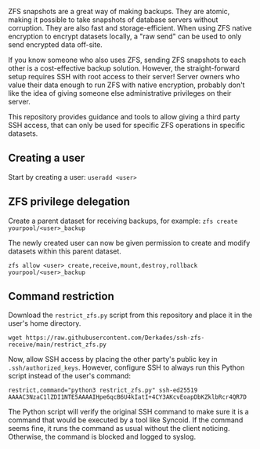 ZFS snapshots are a great way of making backups. They are atomic, making it possible to take snapshots of database servers without corruption. They are also fast and storage-efficient. When using ZFS native encryption to encrypt datasets locally, a "raw send" can be used to only send encrypted data off-site.

If you know someone who also uses ZFS, sending ZFS snapshots to each other is a cost-effective backup solution. However, the straight-forward setup requires SSH with root access to their server! Server owners who value their data enough to run ZFS with native encryption, probably don't like the idea of giving someone else administrative privileges on their server.

This repository provides guidance and tools to allow giving a third party SSH access, that can only be used for specific ZFS operations in specific datasets.

## Creating a user

Start by creating a user: `useradd <user>`

## ZFS privilege delegation

Create a parent dataset for receiving backups, for example: `zfs create yourpool/<user>_backup`

The newly created user can now be given permission to create and modify datasets within this parent dataset.

```
zfs allow <user> create,receive,mount,destroy,rollback yourpool/<user>_backup
```

## Command restriction

Download the `restrict_zfs.py` script from this repository and place it in the user's home directory.

```
wget https://raw.githubusercontent.com/Derkades/ssh-zfs-receive/main/restrict_zfs.py
```

Now, allow SSH access by placing the other party's public key in `.ssh/authorized_keys`. However, configure SSH to always run this Python script instead of the user's command:

```
restrict,command="python3 restrict_zfs.py" ssh-ed25519 AAAAC3NzaC1lZDI1NTE5AAAAIHpe6qcB6U4kIatI+4CY3AKcvEoapDbKZklbRcr4QR7D
```

The Python script will verify the original SSH command to make sure it is a command that would be executed by a tool like Syncoid. If the command seems fine, it runs the command as usual without the client noticing. Otherwise, the command is blocked and logged to syslog.
